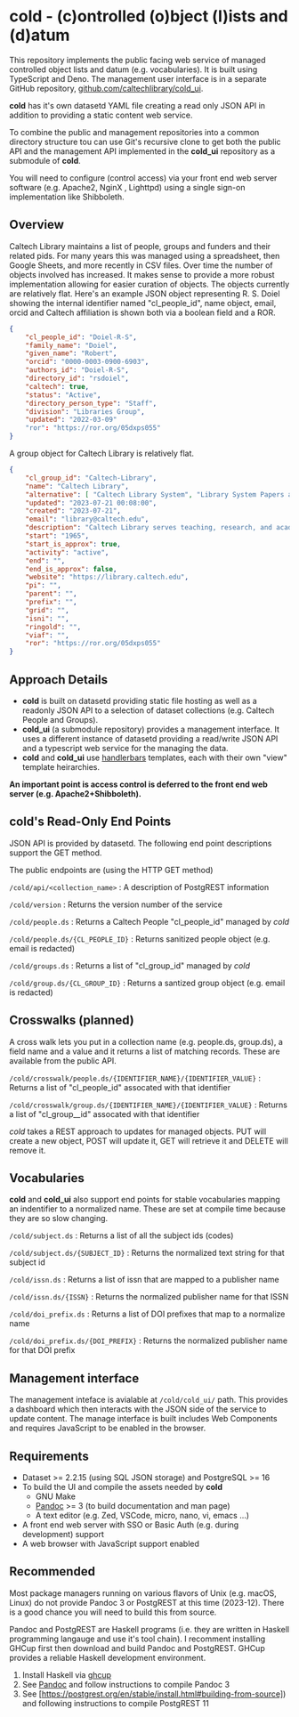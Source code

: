 cold - (c)ontrolled (o)bject (l)ists and (d)atum
================================================

This repository implements the public facing web service of managed controlled object lists and datum (e.g. vocabularies). It is built using TypeScript and Deno.  The management user interface is in a separate GitHub repository, [github.com/caltechlibrary/cold_ui](https://github.com/caltechlibrary/cold_ui).

**cold** has it's own datasetd YAML file creating a read only JSON API in addition to providing a static content web service.

To combine the public and management repositories into a common directory structure tou can use Git's recursive clone to get both the public API and the management API implemented in the **cold_ui** repository as a submodule of **cold**.

You will need to configure (control access) via your front end web server software (e.g. Apache2, NginX , Lighttpd) using a single sign-on implementation like Shibboleth.

Overview
--------

Caltech Library maintains a list of people, groups and funders and their related pids. For many years this was managed using a spreadsheet, then Google Sheets, and more recently in CSV files. Over time the number of objects involved has increased. It makes sense to provide a more robust implementation allowing for easier curation of objects. The objects currently are relatively flat.  Here's an example JSON object representing R. S. Doiel showing the internal identifier named "cl_people_id", name object, email, orcid and Caltech affiliation is shown both via a boolean field and a ROR.

~~~json
{
    "cl_people_id": "Doiel-R-S",
    "family_name": "Doiel",
    "given_name": "Robert",
    "orcid": "0000-0003-0900-6903",
    "authors_id": "Doiel-R-S",
    "directory_id": "rsdoiel",
    "caltech": true,
    "status": "Active",
    "directory_person_type": "Staff",
    "division": "Libraries Group",
    "updated": "2022-03-09"
    "ror": "https://ror.org/05dxps055"
}
~~~

A group object for Caltech Library is relatively flat.

~~~json
{
    "cl_group_id": "Caltech-Library",
    "name": "Caltech Library",
    "alternative": [ "Caltech Library System", "Library System Papers and Publications" ],
    "updated": "2023-07-21 00:08:00",
    "created": "2023-07-21",
    "email": "library@caltech.edu",
    "description": "Caltech Library serves teaching, research, and academic needs of its students, faculty, and staff of Caltech.",
    "start": "1965",
    "start_is_approx": true,
    "activity": "active",
    "end": "",
    "end_is_approx": false,
    "website": "https://library.caltech.edu",
    "pi": "",
    "parent": "",
    "prefix": "",
    "grid": "",
    "isni": "",
    "ringold": "",
    "viaf": "",
    "ror": "https://ror.org/05dxps055"
}
~~~

Approach Details
----------------

- **cold** is built on datasetd providing static file hosting as well as a readonly JSON API to a selection of dataset collections (e.g. Caltech People and Groups).
- **cold_ui** (a submodule repository) provides a management interface. It uses a different instance of datasetd providing a read/write JSON API and a typescript web service for the managing the data.
- **cold** and **cold_ui** use [handlerbars](https://handlerbarsjs.com) templates, each with their own "view" template heirarchies.

__An important point is access control is deferred to the front end web server (e.g. Apache2+Shibboleth).__

**cold**'s Read-Only End Points
-------------------------------

JSON API is provided by datasetd. The following end point descriptions support the GET method.

The public endpoints are (using the HTTP GET method)

`/cold/api/<collection_name>`
: A description of PostgREST information

`/cold/version`
: Returns the version number of the service

`/cold/people.ds`
: Returns a Caltech People "cl_people_id" managed by *cold*

`/cold/people.ds/{CL_PEOPLE_ID}`
: Returns sanitized people object (e.g. email is redacted)

`/cold/groups.ds`
: Returns a list of "cl_group_id" managed by *cold*

`/cold/group.ds/{CL_GROUP_ID}`
: Returns a santized group object (e.g. email is redacted)


Crosswalks (planned)
--------------------

A cross walk lets you put in a collection name (e.g. people.ds, group.ds), a field name and a value and it returns a list of matching
records. These are available from the public API.

`/cold/crosswalk/people.ds/{IDENTIFIER_NAME}/{IDENTIFIER_VALUE}`
: Returns a list of "cl_people_id" assocated with that identifier

`/cold/crosswalk/group.ds/{IDENTIFIER_NAME}/{IDENTIFIER_VALUE}`
: Returns a list of "cl_group__id" assocated with that identifier

*cold* takes a REST approach to updates for managed objects.  PUT will create a new object, POST will update it, GET will retrieve it and DELETE will remove it.

Vocabularies
------------

**cold** and **cold_ui** also support end points for stable vocabularies mapping an indentifier to a normalized name. These are set at compile time because they are so slow changing.

`/cold/subject.ds`
: Returns a list of all the subject ids (codes)

`/cold/subject.ds/{SUBJECT_ID}`
: Returns the normalized text string for that subject id

`/cold/issn.ds`
: Returns a list of issn that are mapped to a publisher name

`/cold/issn.ds/{ISSN}`
: Returns the normalized publisher name for that ISSN

`/cold/doi_prefix.ds`
: Returns a list of DOI prefixes that map to a normalize name

`/cold/doi_prefix.ds/{DOI_PREFIX}`
: Returns the normalized publisher name for that DOI prefix

Management interface
--------------------

The management inteface is avialable at `/cold/cold_ui/` path. This provides a dashboard which then interacts with the JSON side of the service to update content. The manage interface is built includes Web Components and requires JavaScript to be enabled in the browser.

Requirements
------------

- Dataset >= 2.2.15 (using SQL JSON storage) and PostgreSQL >= 16
- To build the UI and compile the assets needed by **cold**
  - GNU Make
  - [Pandoc](https://pandoc.org) >= 3 (to build documentation and man page)
  - A text editor (e.g. Zed, VSCode, micro, nano, vi, emacs ...)
- A front end web server with SSO or Basic Auth (e.g. during development) support
- A web browser with JavaScript support enabled

Recommended
-----------

Most package managers running on various flavors of Unix (e.g. macOS, Linux) do not provide Pandoc 3 or PostgREST at this time (2023-12).  There is a good chance you will need to build this from source.

Pandoc and PostgREST are Haskell programs (i.e. they are written in Haskell programming langauge and use it's tool chain).  I recomment installing GHCup first then download and build Pandoc and PostgREST.  GHCup provides a reliable Haskell development environment.

1. Install Haskell via [ghcup](https://www.haskell.org/ghcup/)
2. See [Pandoc](https://pandoc.org/installing.html#quick-cabal-method) and follow instructions to compile Pandoc 3
3. See [https://postgrest.org/en/stable/install.html#building-from-source]) and following instructions to compile PostgREST 11
